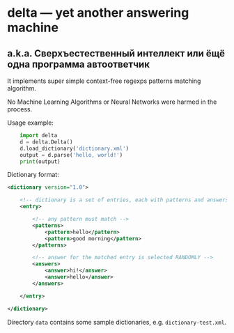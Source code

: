 # delta — yet another answering machine

## a.k.a. Сверхъестественный интеллект или ёщё одна программа автоответчик

It implements super simple context-free regexps patterns matching algorithm.

No Machine Learning Algorithms or Neural Networks were harmed in the process.

Usage example:

```python
    import delta
    d = delta.Delta()
    d.load_dictionary('dictionary.xml')
    output = d.parse('hello, world!')
    print(output)
```

Dictionary format:

```xml
<dictionary version="1.0">

    <!-- dictionary is a set of entries, each with patterns and answers -->
    <entry>

        <!-- any pattern must match -->
        <patterns>
            <pattern>hello</pattern>
            <pattern>good morning</pattern>
        </patterns>

        <!-- answer for the matched entry is selected RANDOMLY -->
        <answers>
            <answer>hi!</answer>
            <answer>hello</answer>
        </answers>

    </entry>

</dictionary>
```

Directory `data` contains some sample dictionaries, e.g. `dictionary-test.xml`.
